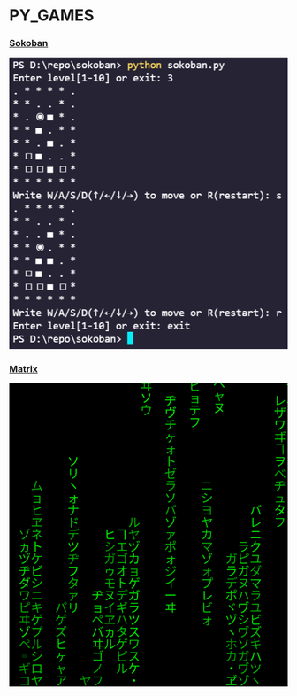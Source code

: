 # PY_GAMES

### [Sokoban](https://github.com/TristitiaTribulatio/py_games/blob/main/sokoban/sokoban.py)
![](https://github.com/TristitiaTribulatio/py_games/blob/main/sokoban/example.png)

### [Matrix](https://github.com/TristitiaTribulatio/py_games/blob/main/matrix/matrix.py)
![](https://github.com/TristitiaTribulatio/py_games/blob/main/matrix/example.png)
